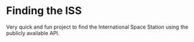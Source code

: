 # Finding the ISS
Very quick and fun project to find the International Space Station using the publicly available API.
